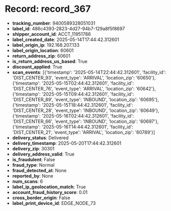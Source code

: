 # Record: record_367

- **tracking_number**: 9400589328051031
- **label_id**: 486c4393-2823-4d27-94b7-129a8f5f8697
- **shipper_account_id**: ACCT_11951786
- **label_created_date**: 2025-05-14T17:44:42.312601
- **label_origin_ip**: 192.168.207.133
- **label_origin_location**: 60601
- **return_address_zip**: 60601
- **is_return_address_us_based**: True
- **discount_applied**: True
- **scan_events**: [{'timestamp': '2025-05-14T22:44:42.312601', 'facility_id': 'DIST_CENTER_93', 'event_type': 'ARRIVAL', 'location_zip': '60650'}, {'timestamp': '2025-05-15T02:44:42.312601', 'facility_id': 'DIST_CENTER_76', 'event_type': 'ARRIVAL', 'location_zip': '60642'}, {'timestamp': '2025-05-15T09:44:42.312601', 'facility_id': 'DIST_CENTER_89', 'event_type': 'INBOUND', 'location_zip': '60695'}, {'timestamp': '2025-05-15T18:44:42.312601', 'facility_id': 'DIST_CENTER_28', 'event_type': 'INBOUND', 'location_zip': '60649'}, {'timestamp': '2025-05-16T02:44:42.312601', 'facility_id': 'DIST_CENTER_66', 'event_type': 'INBOUND', 'location_zip': '60697'}, {'timestamp': '2025-05-16T14:44:42.312601', 'facility_id': 'DIST_CENTER_21', 'event_type': 'ARRIVAL', 'location_zip': '60789'}]
- **delivery_status**: Delivered
- **delivery_timestamp**: 2025-05-20T17:44:42.312601
- **delivery_zip**: 30301
- **delivery_address_valid**: True
- **is_fraudulent**: False
- **fraud_type**: Normal
- **fraud_detected_at**: None
- **reported_by**: None
- **num_scans**: 6
- **label_ip_geolocation_match**: True
- **account_fraud_history_score**: 0.01
- **cross_border_origin**: False
- **label_print_device_id**: EDGE_NODE_73